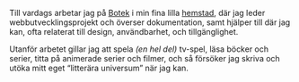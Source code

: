 Till vardags arbetar jag på [Botek](https://www.botek.se) i min fina lilla [hemstad](https://ulricehamn.se), där jag leder webbutvecklingsprojekt och överser dokumentation, samt hjälper till där jag kan, ofta relaterat till design, användbarhet, och tillgänglighet.

Utanför arbetet gillar jag att spela <i>(en hel del)</i> tv-spel, läsa böcker och serier, titta på animerade serier och filmer, och så försöker jag skriva och utöka mitt eget &ldquo;litterära universum&rdquo; när jag kan.
